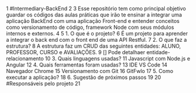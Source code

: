 1 #Intermediary-BackEnd
2
3 Esse repositório tem como principal objetivo guardar os códigos das aulas práticas que irão te ensinar a integrar uma aplicação BackEnd com uma aplicação Front-end e entender conceitos como versionamento de código, framework Node com seus módulos internos e externos.
4
5 1. O que é o projeto?
6 É um projeto para aprender a integrar o back end com o front end de uma API Restful.
7 2. O que faz a estrutura?
8 A estrutura faz um CRUD das seguintes entidades: ALUNO, PROFESSOR, CURSO e AVALIAÇÕES.
9 [] Pode detalhaer entidade-relacionamento
10 3. Quais linguagens usadas?
11 Javascript com Node.js e Angular
12 4. Quais ferramentas foram usadas?
13 IDE VS Code
14 Navegador Chrome
15 Versionamento com Git
16 GitFwlo
17 5. Como executar a aplicação?
18 6. Sugestão de próximos passos
19
20 #Responsáveis pelo projeto
21
